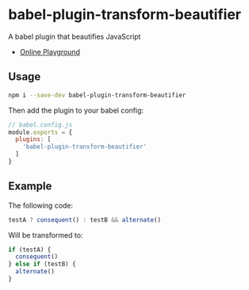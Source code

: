 # babel-plugin-transform-beautifier

A babel plugin that beautifies JavaScript

- [Online Playground](https://gzzhanghao.github.io/babel-plugin-transform-beautifier/)

## Usage

```bash
npm i --save-dev babel-plugin-transform-beautifier
```

Then add the plugin to your babel config:

```javascript
// babel.config.js
module.exports = {
  plugins: [
    'babel-plugin-transform-beautifier'
  ]
}
```

## Example

The following code:

```javascript
testA ? consequent() : testB && alternate()
```

Will be transformed to:

```javascript
if (testA) {
  consequent()
} else if (testB) {
  alternate()
}
```
